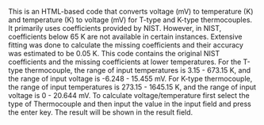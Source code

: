 This is an HTML-based code that converts voltage (mV) to temperature (K) and temperature (K) to voltage (mV) for T-type and K-type thermocouples. 
It primarily uses coefficients provided by NIST. 
However, in NIST, coefficients below 65 K are not available in certain instances.
Extensive fitting was done to calculate the missing coefficients and their accuracy was estimated to be 0.05 K.
This code contains the original NIST coefficients and the missing coefficients at lower temperatures. 
For the T-type thermocouple, the range of input temperatures is 3.15 - 673.15 K, and the range of input voltage is -6.248 - 15.455 mV.
For K-type thermocouple, the range of input temperatures is 273.15 - 1645.15 K, and the range of input voltage is 0 - 20.644 mV.
To calculate voltage/temperature first select the type of Thermocouple and then input the value in the input field and press the enter key. 
The result will be shown in the result field.
